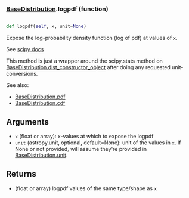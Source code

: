 ### [BaseDistribution](BaseDistribution.md).logpdf (function)


```py

def logpdf(self, x, unit=None)

```



Expose the log-probability density function (log of pdf) at values of `x`.

See [scipy docs](https://docs.scipy.org/doc/scipy/reference/generated/scipy.stats.rv_continuous.logpdf.html)

This method is just a wrapper around the scipy.stats method on
[BaseDistribution.dist_constructor_object](BaseDistribution.dist_constructor_object.md) after doing any requested unit-conversions.

See also:
* [BaseDistribution.pdf](BaseDistribution.pdf.md)
* [BaseDistribution.cdf](BaseDistribution.cdf.md)

Arguments
----------
* `x` (float or array): x-values at which to expose the logpdf
* `unit` (astropy.unit, optional, default=None): unit of the values
    in `x`.  If None or not provided, will assume they're provided in
    [BaseDistribution.unit](BaseDistribution.unit.md).

Returns
---------
* (float or array) logpdf values of the same type/shape as `x`

